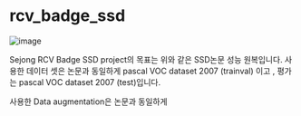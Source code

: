 # rcv_badge_ssd

![image](https://user-images.githubusercontent.com/62923434/88531595-0ba2f480-d03e-11ea-8227-83e6f3d0cd41.png)

Sejong RCV Badge SSD project의 목표는 위와 같은 SSD논문 성능 원복입니다.
사용한 데이터 셋은 논문과 동일하게 pascal VOC dataset 2007 (trainval) 이고 , 평가는 pascal VOC dataset 2007 (test)입니다.

사용한 Data augmentation은 논문과 동일하게 

